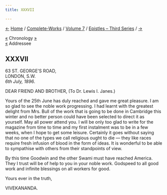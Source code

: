```yaml
---
title: XXXVII

---
```

<div>

[←](36_miss_noble.htm) [Home](../../../index.htm) /
[Complete-Works](../../complete_works.htm) / [Volume
7](../volume_7_contents.htm) / [Epistles – Third
Series](epistles_third_series_contents.htm) / [→](38_sharat_chandra.htm)

  

[«](../../volume_6/epistles_second_series/102_frankincense.htm)
Chronology [»](../../volume_9/letters_fifth_series/093_sir.htm)  
[«](28_brother.htm) Addressee

## XXXVII

63 ST. GEORGE'S ROAD,  
LONDON, S.W.  
*6th July, 1896*.

DEAR FRIEND AND BROTHER, (To Dr. Lewis I. Janes.)

Yours of the 25th June has duly reached and gave me great pleasure. I am
so glad to see the noble work progressing. I had learnt with the
greatest delight from Mrs. Bull of the work that is going to be done in
Cambridge this winter and no better person could have been selected to
direct it as yourself. May all power attend you. I will be only too glad
to write for the magazine from time to time and my first instalment was
to be in a few weeks, when I hope to get some leisure. Certainly it goes
without saying that no one of the types we call religious ought to die —
they like races require fresh infusion of blood in the form of ideas. It
is wonderful to be able to sympathise with others from their standpoints
of view.

By this time Goodwin and the other Swami must have reached America. They
I trust will be of help to you in your noble work. Godspeed to all good
work and infinite blessings on all workers for good. 

Yours ever in the truth,

VIVEKANANDA.

</div>
